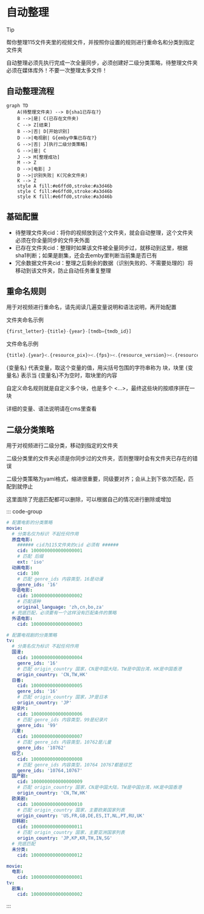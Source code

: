 # 自动整理

> [!TIP]
> 帮你整理115文件夹里的视频文件，并按照你设置的规则进行重命名和分类到指定文件夹

自动整理必须先执行完成一次全量同步，必须创建好二级分类策略，待整理文件夹必须在媒体库外！不要一次整理太多文件！

## 自动整理流程

```mermaid
graph TD
    A(待整理文件夹) --> B{sha1已存在?}
    B -->|是| C(已存在文件夹)
    C --> Z[结束]
    B -->|否| D[开始识别]
    D -->|电视剧| G{emby中集已存在?}
    G -->|否| J[执行二级分类策略]
    G -->|是| C
    J --> M[整理成功]
    M --> Z
    D -->|电影| J
    D -->|识别失败| K(冗余文件夹)
    K --> Z
    style A fill:#e6ffd0,stroke:#a3d46b
    style C fill:#e6ffd0,stroke:#a3d46b
    style K fill:#e6ffd0,stroke:#a3d46b
```

## 基础配置

+ 待整理文件夹cid：将你的视频放到这个文件夹，就会自动整理，这个文件夹必须在你全量同步的文件夹外面
+ 已存在文件夹cid：整理时如果该文件被全量同步过，就移动到这里，根据sha1判断；如果是剧集，还会去emby里判断当前集是否已有
+ 冗余数据文件夹cid：整理之后剩余的数据（识别失败的、不需要处理的）将移动到该文件夹，防止自动任务重复整理


## 重命名规则

用于对视频进行重命名，请先阅读几遍变量说明和语法说明，再开始配置


文件夹命名示例
```js
{first_letter}-{title}-{year}-[tmdb={tmdb_id}]
```

文件命名示例
```js
{title}.{year}<.{resource_pix}><.{fps}><.{resource_version}><.{resource_source}><.{resource_type}><.{resource_effect}><.{video_encode}><.{audio_encode}><-{resource_team}>
```
{变量名} 代表变量，取这个变量的值，用尖括号包围的字符串称为 块，块里 {变量名} 表示当 {变量名}不为空时，取块里的内容

自定义命名规则就是自定义多个块，也是多个 <...>，最终这些块的按顺序拼在一块

详细的变量、语法说明请在cms里查看

## 二级分类策略

用于对视频进行二级分类，移动到指定的文件夹

二级分类里的文件夹必须是你同步过的文件夹，否则整理时会有文件夹已存在的错误

二级分类策略为yaml格式，缩进很重要，同级要对齐；会从上到下依次匹配，匹配到就停止

这里面除了兜底匹配都可以删除，可以根据自己的情况进行删除或增加

::: code-group

```yaml [复杂的二级分类策略]
# 配置电影的分类策略
movie:
  # 分类名仅为标识 不起任何作用
  原盘电影:
    ###### cid为115文件夹的cid 必须有 ######
    cid: 1000000000000000001
    # 匹配 后缀
    ext: 'iso'
  动画电影:
    cid: 100
    # 匹配 genre_ids 内容类型，16是动漫
    genre_ids: '16'
  华语电影:
    cid: 1000000000000000002
    # 匹配语种
    original_language: 'zh,cn,bo,za'
  # 兜底匹配，必须要有一个这样没有匹配条件的策略
  外语电影:
    cid: 1000000000000000003

# 配置电视剧的分类策略
tv:
  # 分类名仅为标识 不起任何作用
  国漫:
    cid: 1000000000000000004
    genre_ids: '16'
    # 匹配 origin_country 国家，CN是中国大陆，TW是中国台湾，HK是中国香港
    origin_country: 'CN,TW,HK'
  日番:
    cid: 1000000000000000005
    genre_ids: '16'
    # 匹配 origin_country 国家，JP是日本
    origin_country: 'JP'
  纪录片:
    cid: 1000000000000000006
    # 匹配 genre_ids 内容类型，99是纪录片
    genre_ids: '99'
  儿童:
    cid: 1000000000000000007
    # 匹配 genre_ids 内容类型，10762是儿童
    genre_ids: '10762'
  综艺:
    cid: 1000000000000000008
    # 匹配 genre_ids 内容类型，10764 10767都是综艺
    genre_ids: '10764,10767'
  国产剧:
    cid: 1000000000000000009
    # 匹配 origin_country 国家，CN是中国大陆，TW是中国台湾，HK是中国香港
    origin_country: 'CN,TW,HK'
  欧美剧:
    cid: 1000000000000000010
    # 匹配 origin_country 国家，主要欧美国家列表
    origin_country: 'US,FR,GB,DE,ES,IT,NL,PT,RU,UK'
  日韩剧:
    cid: 1000000000000000011
    # 匹配 origin_country 国家，主要亚洲国家列表
    origin_country: 'JP,KP,KR,TH,IN,SG'
  # 兜底匹配
  未分类:
    cid: 1000000000000000012
```

```yaml [简单的二级分类策略]
movie:
  电影:
    cid: 1000000000000000001
tv:
  剧集:
    cid: 1000000000000000002
```

:::
